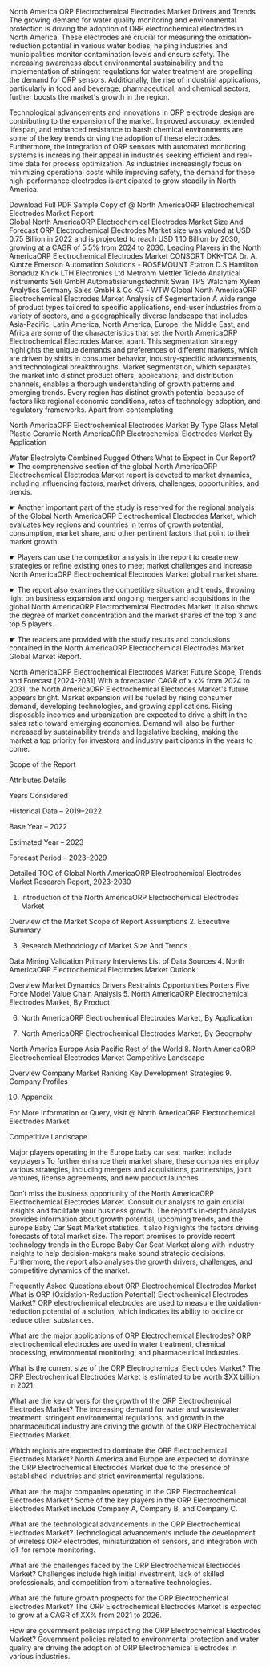 North America ORP Electrochemical Electrodes Market Drivers and Trends
The growing demand for water quality monitoring and environmental protection is driving the adoption of ORP electrochemical electrodes in North America. These electrodes are crucial for measuring the oxidation-reduction potential in various water bodies, helping industries and municipalities monitor contamination levels and ensure safety. The increasing awareness about environmental sustainability and the implementation of stringent regulations for water treatment are propelling the demand for ORP sensors. Additionally, the rise of industrial applications, particularly in food and beverage, pharmaceutical, and chemical sectors, further boosts the market's growth in the region.

Technological advancements and innovations in ORP electrode design are contributing to the expansion of the market. Improved accuracy, extended lifespan, and enhanced resistance to harsh chemical environments are some of the key trends driving the adoption of these electrodes. Furthermore, the integration of ORP sensors with automated monitoring systems is increasing their appeal in industries seeking efficient and real-time data for process optimization. As industries increasingly focus on minimizing operational costs while improving safety, the demand for these high-performance electrodes is anticipated to grow steadily in North America.

Download Full PDF Sample Copy of @ North AmericaORP Electrochemical Electrodes Market Report  
Global North AmericaORP Electrochemical Electrodes Market Size And Forecast
ORP Electrochemical Electrodes Market size was valued at USD 0.75 Billion in 2022 and is projected to reach USD 1.10 Billion by 2030, growing at a CAGR of 5.5% from 2024 to 2030.
Leading Players in the North AmericaORP Electrochemical Electrodes Market
CONSORT
DKK-TOA
Dr. A. Kuntze
Emerson Automation Solutions - ROSEMOUNT
Etatron D.S
Hamilton Bonaduz
Knick
LTH Electronics Ltd
Metrohm
Mettler Toledo Analytical Instruments
Seli GmbH Automatisierungstechnik
Swan
TPS
Walchem
Xylem Analytics Germany Sales GmbH & Co KG - WTW
Global North AmericaORP Electrochemical Electrodes Market Analysis of Segmentation
A wide range of product types tailored to specific applications, end-user industries from a variety of sectors, and a geographically diverse landscape that includes Asia-Pacific, Latin America, North America, Europe, the Middle East, and Africa are some of the characteristics that set the North AmericaORP Electrochemical Electrodes Market apart. This segmentation strategy highlights the unique demands and preferences of different markets, which are driven by shifts in consumer behavior, industry-specific advancements, and technological breakthroughs. Market segmentation, which separates the market into distinct product offers, applications, and distribution channels, enables a thorough understanding of growth patterns and emerging trends. Every region has distinct growth potential because of factors like regional economic conditions, rates of technology adoption, and regulatory frameworks. Apart from contemplating

North AmericaORP Electrochemical Electrodes Market By Type
Glass
Metal
Plastic
Ceramic
North AmericaORP Electrochemical Electrodes Market By Application

Water
Electrolyte
Combined
Rugged
Others
What to Expect in Our Report?
☛ The comprehensive section of the global North AmericaORP Electrochemical Electrodes Market report is devoted to market dynamics, including influencing factors, market drivers, challenges, opportunities, and trends.

☛ Another important part of the study is reserved for the regional analysis of the Global North AmericaORP Electrochemical Electrodes Market, which evaluates key regions and countries in terms of growth potential, consumption, market share, and other pertinent factors that point to their market growth.

☛ Players can use the competitor analysis in the report to create new strategies or refine existing ones to meet market challenges and increase North AmericaORP Electrochemical Electrodes Market global market share.

☛ The report also examines the competitive situation and trends, throwing light on business expansion and ongoing mergers and acquisitions in the global North AmericaORP Electrochemical Electrodes Market. It also shows the degree of market concentration and the market shares of the top 3 and top 5 players.

☛ The readers are provided with the study results and conclusions contained in the North AmericaORP Electrochemical Electrodes Market Global Market Report.

North AmericaORP Electrochemical Electrodes Market Future Scope, Trends and Forecast [2024-2031]
With a forecasted CAGR of x.x% from 2024 to 2031, the North AmericaORP Electrochemical Electrodes Market's future appears bright. Market expansion will be fueled by rising consumer demand, developing technologies, and growing applications. Rising disposable incomes and urbanization are expected to drive a shift in the sales ratio toward emerging economies. Demand will also be further increased by sustainability trends and legislative backing, making the market a top priority for investors and industry participants in the years to come.

Scope of the Report

Attributes Details

Years Considered

Historical Data – 2019–2022

Base Year – 2022

Estimated Year – 2023

Forecast Period – 2023–2029

Detailed TOC of Global North AmericaORP Electrochemical Electrodes Market Research Report, 2023-2030
1. Introduction of the North AmericaORP Electrochemical Electrodes Market

Overview of the Market
Scope of Report
Assumptions
2. Executive Summary

3. Research Methodology of Market Size And Trends

Data Mining
Validation
Primary Interviews
List of Data Sources
4. North AmericaORP Electrochemical Electrodes Market Outlook

Overview
Market Dynamics
Drivers
Restraints
Opportunities
Porters Five Force Model
Value Chain Analysis
5. North AmericaORP Electrochemical Electrodes Market, By Product

6. North AmericaORP Electrochemical Electrodes Market, By Application

7. North AmericaORP Electrochemical Electrodes Market, By Geography

North America
Europe
Asia Pacific
Rest of the World
8. North AmericaORP Electrochemical Electrodes Market Competitive Landscape

Overview
Company Market Ranking
Key Development Strategies
9. Company Profiles

10. Appendix

For More Information or Query, visit @ North AmericaORP Electrochemical Electrodes Market

Competitive Landscape

Major players operating in the Europe baby car seat market include keyplayers To further enhance their market share, these companies employ various strategies, including mergers and acquisitions, partnerships, joint ventures, license agreements, and new product launches.

Don’t miss the business opportunity of the North AmericaORP Electrochemical Electrodes Market. Consult our analysts to gain crucial insights and facilitate your business growth.
The report's in-depth analysis provides information about growth potential, upcoming trends, and the Europe Baby Car Seat Market statistics. It also highlights the factors driving forecasts of total market size. The report promises to provide recent technology trends in the Europe Baby Car Seat Market along with industry insights to help decision-makers make sound strategic decisions. Furthermore, the report also analyses the growth drivers, challenges, and competitive dynamics of the market.

Frequently Asked Questions about ORP Electrochemical Electrodes Market
What is ORP (Oxidation-Reduction Potential) Electrochemical Electrodes Market?
ORP electrochemical electrodes are used to measure the oxidation-reduction potential of a solution, which indicates its ability to oxidize or reduce other substances.

What are the major applications of ORP Electrochemical Electrodes?
ORP electrochemical electrodes are used in water treatment, chemical processing, environmental monitoring, and pharmaceutical industries.

What is the current size of the ORP Electrochemical Electrodes Market?
The ORP Electrochemical Electrodes Market is estimated to be worth $XX billion in 2021.

What are the key drivers for the growth of the ORP Electrochemical Electrodes Market?
The increasing demand for water and wastewater treatment, stringent environmental regulations, and growth in the pharmaceutical industry are driving the growth of the ORP Electrochemical Electrodes Market.

Which regions are expected to dominate the ORP Electrochemical Electrodes Market?
North America and Europe are expected to dominate the ORP Electrochemical Electrodes Market due to the presence of established industries and strict environmental regulations.

What are the major companies operating in the ORP Electrochemical Electrodes Market?
Some of the key players in the ORP Electrochemical Electrodes Market include Company A, Company B, and Company C.

What are the technological advancements in the ORP Electrochemical Electrodes Market?
Technological advancements include the development of wireless ORP electrodes, miniaturization of sensors, and integration with IoT for remote monitoring.

What are the challenges faced by the ORP Electrochemical Electrodes Market?
Challenges include high initial investment, lack of skilled professionals, and competition from alternative technologies.

What are the future growth prospects for the ORP Electrochemical Electrodes Market?
The ORP Electrochemical Electrodes Market is expected to grow at a CAGR of XX% from 2021 to 2026.

How are government policies impacting the ORP Electrochemical Electrodes Market?
Government policies related to environmental protection and water quality are driving the adoption of ORP Electrochemical Electrodes in various industries.

 

